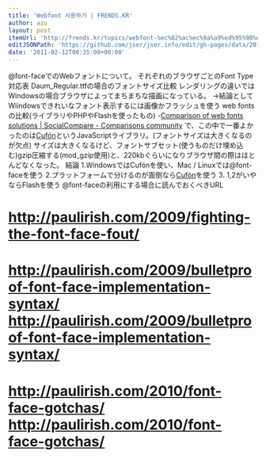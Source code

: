```yaml
---
title: 'Webfont 사용하기 | FRENDS.KR'
author: azu
layout: post
itemUrl: 'http://frends.kr/topics/webfont-%ec%82%ac%ec%9a%a9%ed%95%98%ea%b8%b0/'
editJSONPath: 'https://github.com/jser/jser.info/edit/gh-pages/data/2011/02/index.json'
date: '2011-02-12T08:35:00+00:00'
---
```

@font-faceでのWebフォントについて。
それぞれのブラウザごとのFont Type対応表
Daum_Regular.ttfの場合のフォントサイズ比較
レンダリングの違いではWindowsの場合ブラウザによってまちまちな描画になっている。
→結論としてWiindowsできれいなフォント表示するには画像かフラッシュを使う
web fontsの比較(ライブラリやPHPやFlashを使ったもの)
-[Comparison of web fonts solutions | SocialCompare - Comparisons community](http://socialcompare.com/en/comparison/comparison-of-web-fonts-solutions-7d0b3w9 "Comparison of web fonts solutions | SocialCompare - Comparisons community")
で、この中で一番よかったのは[Cufón](https://github.com/sorccu/cufon/wiki/about "Cufón")というJavaScriptライブラリ。(フォントサイズは大きくなるのが欠点)
サイズは大きくなるけど、フォントサブセット(使うものだけ埋め込む)gzip圧縮する(mod_gzip使用)と、220kbぐらいになりブラウザ間の際はほとんどなくなった。
結論
1.WindowsではCufónを使い、Mac / Linuxでは@font-faceを使う
2.プラットフォームで分けるのが面倒なら[Cufón](https://github.com/sorccu/cufon/wiki/about "Cufón")を使う
3\. 1,2がいやならFlashを使う
@font-faceの利用にする場合に読んでおくべきURL
# http://paulirish.com/2009/fighting-the-font-face-fout/
# http://paulirish.com/2009/bulletproof-font-face-implementation-syntax/ http://paulirish.com/2009/bulletproof-font-face-implementation-syntax/
# http://paulirish.com/2010/font-face-gotchas/ http://paulirish.com/2010/font-face-gotchas/
